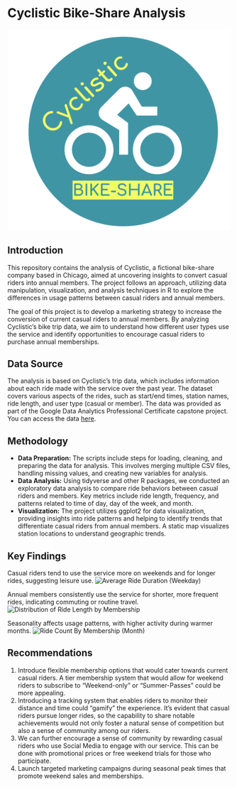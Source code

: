 Cyclistic Bike-Share Analysis
================

![](cyclistic_analysis_files/figure-gfm/cyclistic_logo.png)

## Introduction

This repository contains the analysis of Cyclistic, a fictional
bike-share company based in Chicago, aimed at uncovering insights to
convert casual riders into annual members. The project follows an
approach, utilizing data manipulation, visualization, and analysis
techniques in R to explore the differences in usage patterns between
casual riders and annual members.

The goal of this project is to develop a marketing strategy to increase
the conversion of current casual riders to annual members. By analyzing
Cyclistic’s bike trip data, we aim to understand how different user
types use the service and identify opportunities to encourage casual
riders to purchase annual memberships.

## Data Source

The analysis is based on Cyclistic’s trip data, which includes
information about each ride made with the service over the past year.
The dataset covers various aspects of the rides, such as start/end
times, station names, ride length, and user type (casual or member). The
data was provided as part of the Google Data Analytics Professional
Certificate capstone project. You can access the data
[here](https://divvy-tripdata.s3.amazonaws.com/index.html).

## Methodology

- **Data Preparation:** The scripts include steps for loading, cleaning,
  and preparing the data for analysis. This involves merging multiple
  CSV files, handling missing values, and creating new variables for
  analysis.
- **Data Analysis:** Using tidyverse and other R packages, we conducted
  an exploratory data analysis to compare ride behaviors between casual
  riders and members. Key metrics include ride length, frequency, and
  patterns related to time of day, day of the week, and month.
- **Visualization:** The project utilizes ggplot2 for data
  visualization, providing insights into ride patterns and helping to
  identify trends that differentiate casual riders from annual members.
  A static map visualizes station locations to understand geographic
  trends.

## Key Findings

Casual riders tend to use the service more on weekends and for longer
rides, suggesting leisure use. ![Average Ride Duration
(Weekday)](cyclistic_analysis_files/figure-gfm/weekly_average_ride_duration.png)

Annual members consistently use the service for shorter, more frequent
rides, indicating commuting or routine travel. ![Distribution of Ride
Length by
Membership](cyclistic_analysis_files/figure-gfm/ride_length_by_membership.png)

Seasonality affects usage patterns, with higher activity during warmer
months. ![Ride Count By Membership
(Month)](cyclistic_analysis_files/figure-gfm/monthly_ride_count_by_membership.png)

## Recommendations

1.  Introduce flexible membership options that would cater towards
    current casual riders. A tier membership system that would allow for
    weekend riders to subscribe to “Weekend-only” or “Summer-Passes”
    could be more appealing.
2.  Introducing a tracking system that enables riders to monitor their
    distance and time could “gamify” the experience. It’s evident that
    casual riders pursue longer rides, so the capability to share
    notable achievements would not only foster a natural sense of
    competition but also a sense of community among our riders.
3.  We can further encourage a sense of community by rewarding casual
    riders who use Social Media to engage with our service. This can be
    done with promotional prices or free weekend trials for those who
    participate.
4.  Launch targeted marketing campaigns during seasonal peak times that
    promote weekend sales and memberships.
